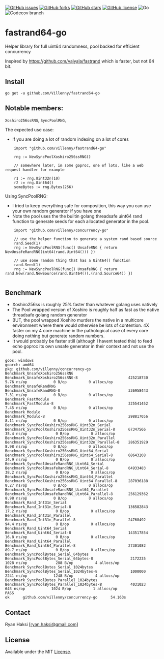 [![GitHub issues](https://img.shields.io/github/issues/Villenny/fastrand64-go)](https://github.com/Villenny/concurrency-go/issues)
[![GitHub forks](https://img.shields.io/github/forks/Villenny/fastrand64-go)](https://github.com/Villenny/concurrency-go/network)
[![GitHub stars](https://img.shields.io/github/stars/Villenny/fastrand64-go)](https://github.com/Villenny/concurrency-go/stargazers)
[![GitHub license](https://img.shields.io/github/license/Villenny/fastrand64-go)](https://github.com/Villenny/concurrency-go/blob/master/LICENSE)
![Go](https://github.com/Villenny/fastrand64-go/workflows/Go/badge.svg?branch=master)
![Codecov branch](https://img.shields.io/codecov/c/github/villenny/fastrand64-go/master)

# fastrand64-go
Helper library for full uint64 randomness, pool backed for efficient concurrency

Inspired by https://github.com/valyala/fastrand which is faster, but not 64 bit.


## Install

```
go get -u github.com/Villenny/fastrand64-go
```

## Notable members:
`Xoshiro256ssRNG`, 
`SyncPoolRNG`, 

The expected use case:
- If you are doing a lot of random indexing on a lot of cores
```
	import "github.com/villenny/fastrand64-go"

	rng := NewSyncPoolXoshiro256ssRNG()

	// somewhere later, in some goproc, one of lots, like a web request handler for example

	r1 := rng.Uint32n(10)
	r2 := rng.Uint64()
	someBytes := rng.Bytes(256)
```

Using SyncPoolRNG:
- I tried to keep everything safe for composition, this way you can use your own random generator if you have one
- Note the pool uses the the builtin golang threadsafe uint64 rand function to generate seeds for each allocated generator in the pool.
```
	import "github.com/villenny/concurrency-go"

	// use the helper function to generate a system rand based source
	rand.Seed(1)
	rng := NewSyncPoolRNG(func() UnsafeRNG { return NewUnsafeRandRNG(int64(rand.Uint64())) })

	// use some random thing that has a Uint64() function 	
	rand.Seed(1)
	rng := NewSyncPoolRNG(func() UnsafeRNG { return rand.New(rand.NewSource(rand.Uint64()).(rand.Source64)) })
	
```


## Benchmark

- Xoshiro256ss is roughly 25% faster than whatever golang uses natively
- The Pool wrapped version of Xoshiro is roughly half as fast as the native threadsafe golang random generator
- BUT, the pool wrapped Xoshiro murders the native in a multicore environment where there would otherwise be lots of contention. 4X faster on my 4 core machine in the pathological case of every core doing nothing but generate random numbers.
- It would probably be faster still (although I havent tested this) to feed echo goproc its own unsafe generator in their context and not use the pool.

```
goos: windows
goarch: amd64
pkg: github.com/villenny/concurrency-go
Benchmark_UnsafeXoshiro256ssRNG
Benchmark_UnsafeXoshiro256ssRNG-8                       425218730                5.76 ns/op            0 B/op          0 allocs/op
Benchmark_UnsafeRandRNG
Benchmark_UnsafeRandRNG-8                               336958443                7.31 ns/op            0 B/op          0 allocs/op
Benchmark_FastModulo
Benchmark_FastModulo-8                                  325541452                7.45 ns/op            0 B/op          0 allocs/op
Benchmark_Modulo
Benchmark_Modulo-8                                      298817056                8.11 ns/op            0 B/op          0 allocs/op
Benchmark_SyncPoolXoshiro256ssRNG_Uint32n_Serial
Benchmark_SyncPoolXoshiro256ssRNG_Uint32n_Serial-8      67347566                35.4 ns/op             0 B/op          0 allocs/op
Benchmark_SyncPoolXoshiro256ssRNG_Uint32n_Parallel
Benchmark_SyncPoolXoshiro256ssRNG_Uint32n_Parallel-8    286351929                8.98 ns/op            0 B/op          0 allocs/op
Benchmark_SyncPoolXoshiro256ssRNG_Uint64_Serial
Benchmark_SyncPoolXoshiro256ssRNG_Uint64_Serial-8       68643208                34.9 ns/op             0 B/op          0 allocs/op
Benchmark_SyncPoolUnsafeRandRNG_Uint64_Serial
Benchmark_SyncPoolUnsafeRandRNG_Uint64_Serial-8         64933483                38.2 ns/op             0 B/op          0 allocs/op
Benchmark_SyncPoolXoshiro256ssRNG_Uint64_Parallel
Benchmark_SyncPoolXoshiro256ssRNG_Uint64_Parallel-8     287036188                8.27 ns/op            0 B/op          0 allocs/op
Benchmark_SyncPoolUnsafeRandRNG_Uint64_Parallel
Benchmark_SyncPoolUnsafeRandRNG_Uint64_Parallel-8       256129362                8.98 ns/op            0 B/op          0 allocs/op
Benchmark_Rand_Int31n_Serial
Benchmark_Rand_Int31n_Serial-8                          136582843               17.2 ns/op             0 B/op          0 allocs/op
Benchmark_Rand_Int31n_Parallel
Benchmark_Rand_Int31n_Parallel-8                        24768492                94.4 ns/op             0 B/op          0 allocs/op
Benchmark_Rand_Uint64_Serial
Benchmark_Rand_Uint64_Serial-8                          143517854               16.8 ns/op             0 B/op          0 allocs/op
Benchmark_Rand_Uint64_Parallel
Benchmark_Rand_Uint64_Parallel-8                        27301082                89.7 ns/op             0 B/op          0 allocs/op
Benchmark_SyncPoolBytes_Serial_64bytes
Benchmark_SyncPoolBytes_Serial_64bytes-8                 2172235              1028 ns/op             288 B/op          4 allocs/op
Benchmark_SyncPoolBytes_Serial_1024bytes
Benchmark_SyncPoolBytes_Serial_1024bytes-8               1000000              2241 ns/op            1248 B/op          4 allocs/op
Benchmark_SyncPoolBytes_Parallel_1024bytes
Benchmark_SyncPoolBytes_Parallel_1024bytes-8             4031023               643 ns/op            1024 B/op          1 allocs/op
PASS
ok      github.com/villenny/concurrency-go      54.163s
```

## Contact

Ryan Haksi [ryan.haksi@gmail.com]

## License

Available under the MIT [License](/LICENSE).

